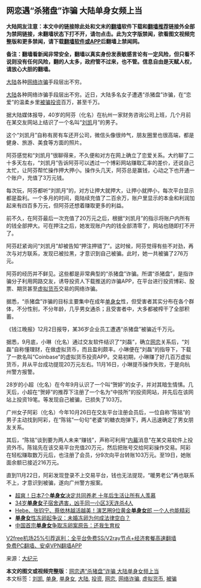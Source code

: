  <h2>网恋遇“杀猪盘”诈骗 大陆单身女频上当</h2> <p class="notice"><b>大陆网友注意：本文中的链接除此处和文末的<a href="https://github.com/bannedbook/fanqiang" >翻墙</a>软件下载和<a href="https://github.com/killgcd/justmysocks/blob/master/README.md">翻墙推荐</a>链接外全部为禁网链接，未翻墙状态下打不开，请勿点击。此为文字版禁闻，欲看图文视频完整版和更多禁闻，请下载<a href="https://github.com/bannedbook/fanqiang">翻墙软件或APP</a>后翻墙上禁闻网。</p><p>备注：翻墙看新闻非常安全，翻墙以真实身份发表敏感言论有一定风险，但只看不说则没有任何风险，翻的人太多，政府管不过来，也不管。信息自由是天赋人权，请放心大胆的翻墙。</b></p>  <div class="entry"> <p id="conimg"><a href="https://www.bannedbook.org/bnews/tag/%e5%a4%a7%e9%99%86/" class="st_tag internal_tag" rel="tag" title="标签 大陆 下的日志">大陆</a>各种<a href="https://www.bannedbook.org/bnews/tag/%E7%BD%91%E7%BB%9C%E8%AF%88%E9%AA%97/" class="st_tag internal_tag" rel="tag" title="标签 网络诈骗 下的日志">网络诈骗</a>手段层出不穷。</p> <p><span class='wp_keywordlink_affiliate'><a href="https://www.bannedbook.org/" title="大陆" target="_blank">大陆</a></span>各种网络诈骗手段层出不穷。近日，大陆多名女子遭遇“杀猪盘”诈骗，在“恋爱”的温柔乡里<a href="https://www.bannedbook.org/bnews/tag/%E8%A2%AB%E9%AA%97/" class="st_tag internal_tag" rel="tag" title="标签 被骗 下的日志">被骗</a><a href="https://www.bannedbook.org/bnews/tag/%e6%8a%95%e8%b5%84/" class="st_tag internal_tag" rel="tag" title="标签 投资 下的日志">投资</a>百万，甚至千万。</p> <p>据大陆媒体报导，40岁的阿芬（化名）在杭州一家财务咨询公司上班，几个月前在某交友网站上结识了一个名叫“<a href="https://www.bannedbook.org/bnews/tag/%e5%88%98%e5%87%af/" class="st_tag internal_tag" rel="tag" title="标签 刘凯 下的日志">刘凯</a>月”的男子。</p> <p>这个“刘凯月”自称有房有车还开公司，微信头像很帅气，朋友圈里也很高端，都是健身、旅游、美食等方面的照片。</p>  <p>阿芬感觉和“刘凯月”很聊得来，不久便和对方在网上确立了恋爱关系。大约聊了二十多天左右，“刘凯月”告诉阿芬可以透过一个博彩网站赚取汇率的差价，还说自己太忙，让阿芬帮忙操作押大押小。操作头几天，阿芬总是赢钱，心动之下也开通一个账户，充值了3万元钱。</p> <p>每次玩，阿芬都听“刘凯月”的，对方让押大就押大，让押小就押小，每次平台显示都是盈利。一个多月的时间，竟陆续充值了二百余万，账户里显示的本金和利润加起来有四百多万元，但阿芬还想着赚取更多的利益。</p> <p>前不久，在阿芬最后一次充值了20万元之后，根据“刘凯月”的指示将账户内所有的钱全部押大。可在押注之后，她发现账户内的钱全部清零了，网站也随即打不开了。</p> <p>阿芬赶紧询问“刘凯月”却被告知“押注押错了”。这时候，阿芬觉得有些不对劲，再次与对方联系，发现已被拉黑，才意识到自己被骗。此时，她一共被骗了276万元。</p>  <p>阿芬的经历并不鲜见。这些都是非常典型的“杀猪盘”诈骗。所谓“杀猪盘”，是指诈骗分子利用网路交友，诱导投资人下载推送的诈骗APP，在平台进行投资博彩、股票、期货甚至<a href="https://www.bannedbook.org/bnews/tag/%E8%99%9A%E6%8B%9F%E8%B4%A7%E5%B8%81/" class="st_tag internal_tag" rel="tag" title="标签 虚拟货币 下的日志">虚拟货币</a>交易的网络诈骗。</p> <p>据悉，“杀猪盘”诈骗的目标主要集中在成年<a href="https://www.bannedbook.org/bnews/tag/%E5%8D%95%E8%BA%AB%E5%A5%B3/" class="st_tag internal_tag" rel="tag" title="标签 单身女 下的日志">单身女</a>性，但受害者其实分布在各个群体，不分性别，不分年龄，几乎男女通杀；且受害者中，大多都被榨干了全部积蓄。</p> <p>《钱江晚报》12月2日报导，某36岁企业员工遭遇“杀猪盘”被骗近千万元。</p> <p>据悉，9月底，小琳（化名）通过交友软件结识了“刘磊”，确立<a href="https://www.bannedbook.org/bnews/tag/%E7%BD%91%E6%81%8B/" class="st_tag internal_tag" rel="tag" title="标签 网恋 下的日志">网恋</a>关系后，“刘磊”自称懂理财，在做虚拟货币，而且盈利颇丰。小琳便在“刘磊”的指导下，下载了一款名叫“Coinbase”的虚拟货币投资APP。交易初期，小琳赚了好几百万虚拟货币，并从平台成功提现20万元左右。11月16日，小琳提币操作失败，于是向杭州警方报警。</p>  <p>28岁的小超（化名）在今年9月认识了一个叫“贺婷”的女子，并对其暗生情愫。几天后，小超在“贺婷”的推荐下注册了一个名为“中技所”的投资网站，并先后在该网站上投资19笔。等发现自己被骗，已损失了103万。</p> <p>广州女子阿彩（化名）今年10月26日在交友平台注册会员后，一位自称“陈铭”的男子主动找到阿彩，在“陈铭”一句句“老婆”的糖衣炮弹下，两人迅速确定了男女朋友关系。</p> <p>其后，“陈铭”谈到要为两人未来“赚钱”，声称可利用“<span class='wp_keywordlink_affiliate'><a href="https://www.bannedbook.org/bnews/ccpdope/" title="中共高层内幕" target="_blank">内幕</a></span>消息”在某交易软件上投资外币。陈铭先在该交易平台充值20万元，然后把账号交给阿彩操作交易。阿彩在轻松赚取数万元后，也注册了会员，分9次向平台转账103万元。至19日，她账面余额已接近216万元。</p> <p>直到11月22日，阿彩发现登录不上交易平台，钱也无法提现，“暖男老公”再也联系不上，才意识到被骗，遂向广州警方报案。</p>  <ul class='op-related-articles' title='相关阅读'> <li><a href='https://www.bannedbook.org/bnews/funmedia/20201030/1422714.html' target='_blank'>超爽！日本7个<b>单身女</b>决定共同养老 十年后生活让所有人羡慕</a></li> <li><a href='https://www.bannedbook.org/bnews/baitai/20200828/1387130.html' target='_blank'>34岁<b>单身女</b>子宿舍遇害，凶手同一小区3天连杀4人</a></li> <li><a href='https://www.bannedbook.org/bnews/yule/20200521/1331814.html' target='_blank'>Hebe、张钧宁、蔡依林越活越美！演艺圈9位黄金<b>单身女</b>郎 一个人也能精彩</a></li> <li><a href='https://www.bannedbook.org/bnews/baitai/20191226/1248055.html' target='_blank'><b>单身女</b>性冻卵起争议：未婚冻卵为何成法律空白？</a></li> <li><a href='https://www.bannedbook.org/bnews/baitai/20191225/1247506.html' target='_blank'>中国首宗<b>单身女</b>争取冻卵案原告：还我生育权</a></li> </ul> <p class="texttj"> <a href="https://github.com/bannedbook/fanqiang/wiki/V2ray%E6%9C%BA%E5%9C%BA" target="_blank">V2free机场25%引荐返利：全平台免费SS/V2ray节点+经济套餐高速翻墙</a><br/> <a href="https://github.com/bannedbook/fanqiang/wiki/%E7%A6%81%E9%97%BB%E7%BD%91%E5%AE%89%E5%8D%93%E7%BF%BB%E5%A2%99%E6%96%B0%E9%97%BBAPP" target="_blank">免费PC翻墙、安卓VPN翻墙APP</a></p><p> 来源：<span class='wp_keywordlink_affiliate'><a href="http://www.epochtimes.com/" title="大纪元" target="_blank">大纪元</a></span> </p><a name='sharetosocial'></a>       <div><b>本文的图文或视频完整版</b>：<a href='https://www.bannedbook.org/bnews/cbnews/20201209/1444635.html'>网恋遇“杀猪盘”诈骗 大陆单身女频上当</a></div>  </div><!--END ENTRY--> <div class="postfooter"> <div>本文标签：<a href="https://www.bannedbook.org/bnews/tag/%e5%88%98%e5%87%af/" rel="tag">刘凯</a>, <a href="https://www.bannedbook.org/bnews/tag/%E5%8D%95%E8%BA%AB/" rel="tag">单身</a>, <a href="https://www.bannedbook.org/bnews/tag/%E5%8D%95%E8%BA%AB%E5%A5%B3/" rel="tag">单身女</a>, <a href="https://www.bannedbook.org/bnews/tag/%e5%a4%a7%e9%99%86/" rel="tag">大陆</a>, <a href="https://www.bannedbook.org/bnews/tag/%e6%8a%95%e8%b5%84/" rel="tag">投资</a>, <a href="https://www.bannedbook.org/bnews/tag/%E7%BD%91%E6%81%8B/" rel="tag">网恋</a>, <a href="https://www.bannedbook.org/bnews/tag/%E7%BD%91%E7%BB%9C%E8%AF%88%E9%AA%97/" rel="tag">网络诈骗</a>, <a href="https://www.bannedbook.org/bnews/tag/%E8%99%9A%E6%8B%9F%E8%B4%A7%E5%B8%81/" rel="tag">虚拟货币</a>, <a href="https://www.bannedbook.org/bnews/tag/%E8%A2%AB%E9%AA%97/" rel="tag">被骗</a></div>  </div><!--END POSTFOOTER--> 